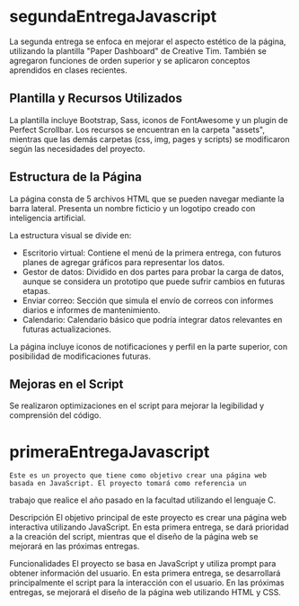 # segundaEntregaJavascript
La segunda entrega se enfoca en mejorar el aspecto estético de la página, utilizando la plantilla "Paper Dashboard" de Creative Tim. También se agregaron funciones de orden superior y se aplicaron conceptos aprendidos en clases recientes.

## Plantilla y Recursos Utilizados
La plantilla incluye Bootstrap, Sass, iconos de FontAwesome y un plugin de Perfect Scrollbar. Los recursos se encuentran en la carpeta "assets", mientras que las demás carpetas (css, img, pages y scripts) se modificaron según las necesidades del proyecto.

## Estructura de la Página
La página consta de 5 archivos HTML que se pueden navegar mediante la barra lateral. Presenta un nombre ficticio y un logotipo creado con inteligencia artificial.

La estructura visual se divide en:
- Escritorio virtual: Contiene el menú de la primera entrega, con futuros planes de agregar gráficos para representar los datos.
- Gestor de datos: Dividido en dos partes para probar la carga de datos, aunque se considera un prototipo que puede sufrir cambios en futuras etapas.
- Enviar correo: Sección que simula el envío de correos con informes diarios e informes de mantenimiento.
- Calendario: Calendario básico que podría integrar datos relevantes en futuras actualizaciones.

La página incluye iconos de notificaciones y perfil en la parte superior, con posibilidad de modificaciones futuras.

## Mejoras en el Script
Se realizaron optimizaciones en el script para mejorar la legibilidad y comprensión del código.

# primeraEntregaJavascript
    Este es un proyecto que tiene como objetivo crear una página web basada en JavaScript. El proyecto tomará como referencia un 
trabajo que realice el año pasado en la facultad utilizando el lenguaje C.

Descripción
    El objetivo principal de este proyecto es crear una página web interactiva utilizando JavaScript. En esta primera entrega, se 
dará prioridad a la creación del script, mientras que el diseño de la página web se mejorará en las próximas entregas.

Funcionalidades
    El proyecto se basa en JavaScript y utiliza prompt para obtener información del usuario.
    En esta primera entrega, se desarrollará principalmente el script para la interacción con el usuario.
    En las próximas entregas, se mejorará el diseño de la página web utilizando HTML y CSS.